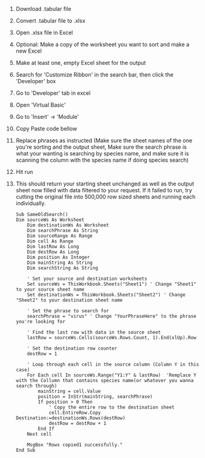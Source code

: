 1. Download .tabular file
2. Convert .tabular file to .xlsx
3. Open .xlsx file in Excel
4. Optional: Make a copy of the worksheet you want to sort and make a new Excel
5. Make at least one, empty Excel sheet for the output
6. Search for 'Customize Ribbon' in the search bar, then click the 'Developer' box
7. Go to 'Developer' tab in excel
8. Open 'Virtual Basic'
9. Go to 'Insert' -> 'Module'
10. Copy Paste code bellow
11. Replace phrases as instructed (Make sure the sheet names of the one you're sorting and the output sheet, Make sure the search phrase is what your wanting is searching by species name, and make sure it is scanning the column with the species name if doing species search)
12. Hit run
13. This should return your starting sheet unchanged as well as the output sheet now filled with data filtered to your request. If it failed to run, try cutting the original file into 500,000 row sized sheets and running each individually.



	 	Sub SameOldSearch()
	 	Dim sourceWs As Worksheet
			Dim destinationWs As Worksheet
			Dim searchPhrase As String
			Dim sourceRange As Range
			Dim cell As Range
			Dim lastRow As Long
			Dim destRow As Long
			Dim position As Integer
			Dim mainString As String
			Dim searchString As String
	    
			' Set your source and destination worksheets
			Set sourceWs = ThisWorkbook.Sheets("Sheet1") ' Change "Sheet1" to your source sheet name
			Set destinationWs = ThisWorkbook.Sheets("Sheet2") ' Change "Sheet2" to your destination sheet name
	    
			' Set the phrase to search for
			searchPhrase = "virus" ' Change "YourPhraseHere" to the phrase you're looking for
	    
			' Find the last row with data in the source sheet
			lastRow = sourceWs.Cells(sourceWs.Rows.Count, 1).End(xlUp).Row
	    
			' Set the destination row counter
			destRow = 1
	    
			' Loop through each cell in the source column (Column Y in this case)
			For Each cell In sourceWs.Range("Y1:Y" & lastRow)  'Remplace Y with the Collumn that contains species name(or whatever you wanna search through)
	    		mainString = cell.Value
	    		position = InStr(mainString, searchPhrase)
	    		If position > 0 Then
	        		' Copy the entire row to the destination sheet
	        		cell.EntireRow.Copy Destination:=destinationWs.Rows(destRow)
	        		destRow = destRow + 1
	    		End If
			Next cell
	    
			MsgBox "Rows copied1 successfully."
		End Sub
